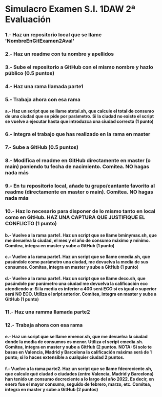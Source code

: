 # Simulacro Examen S.I. 1DAW 2ª Evaluación

### 1.- Haz un repositorio local que se llame 'NombreEnGitExamen2Aval'
### 2.- Haz un readme con tu nombre y apellidos
### 3.- Sube el repositorio a GitHub con el mismo nombre y hazlo público (0.5 puntos)
### 4.- Haz una rama llamada parte1
### 5.- Trabaja ahora con esa rama

#### a.- Haz un script que se llame atotal.sh, que calcule el total de consumo de una ciudad que se pide por parámetro. Si la ciudad no existe el script se vuelve a ejecutar hasta que introduzca una ciudad correcta (1 punto)

### 6.- Integra el trabajo que has realizado en la rama en master
### 7.- Sube a GitHub (0.5 puntos)
### 8.- Modifica el readme en GitHub directamente en master (o main) poniendo tu fecha de nacimiento. Comitea. NO hagas nada más
### 9.- En tu repositorio local, añade tu grupo/cantante favorito al readme (directamente en master o main). Comitea. NO hagas nada más
### 10.- Haz lo necesario para disponer de lo mismo tanto en local como en GitHub. HAZ UNA CAPTURA QUE JUSTIFIQUE EL CONFLICTO (1 punto)

#### b.- Vuelve a la rama parte1. Haz un script que se llame bminymax.sh, que me devuelva la ciudad, el mes y el año de consumo máximo y mínimo. Comitea, integra en master y sube a GitHub (1 punto)
#### c.- Vuelve a la rama parte1. Haz un script que se llame cmedia.sh, que pasándole como parámetro una ciudad, me devuelva la media de sus consumos. Comitea, integra en master y sube a GitHub (1 punto)
#### d.- Vuelve a la rama parte1. Haz un script que se llame deco.sh, que pasándole por parámetro una ciudad me devuelva la calificación eco atendiendo a: Si la media es inferior a 400 será ECO si es igual o superior será NO ECO. Utiliza el sript anterior. Comitea, integra en master y sube a GitHub (1 punto)

### 11.- Haz una ramma llamada parte2
### 12.- Trabaja ahora con esa rama

#### e.- Haz un script que se llame emenor.sh, que me devuelva la ciudad donde la media de consumos es menor. Utiliza el script cmedia.sh. Comitea, integra en master y sube a GitHub (2 puntos. NOTA: Si solo te basas en Valencia, Madrid y Barcelona la calificación máxima será de 1 punto; si lo haces extensible a cualquier ciudad 2 puntos.
#### f.- Vuelve a la rama parte2. Haz un script que se llame fdecreciente.sh, que calcule qué ciudad o ciudades (entre Valencia, Madrid y Barcelona) han tenido un consumo decreciente a lo largo del año 2022. Es decir, en enero fue el mayor consumo, seguido de febrero, marzo, etc. Comitea, integra en master y sube a GitHub (2 puntos)